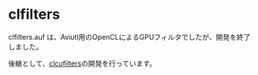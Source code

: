 ﻿# clfilters

clfilters.auf は、Aviutl用のOpenCLによるGPUフィルタでしたが、開発を終了しました。

後継として、[clcufilters](https://github.com/rigaya/Aviutl-clcufilters)の開発を行っています。